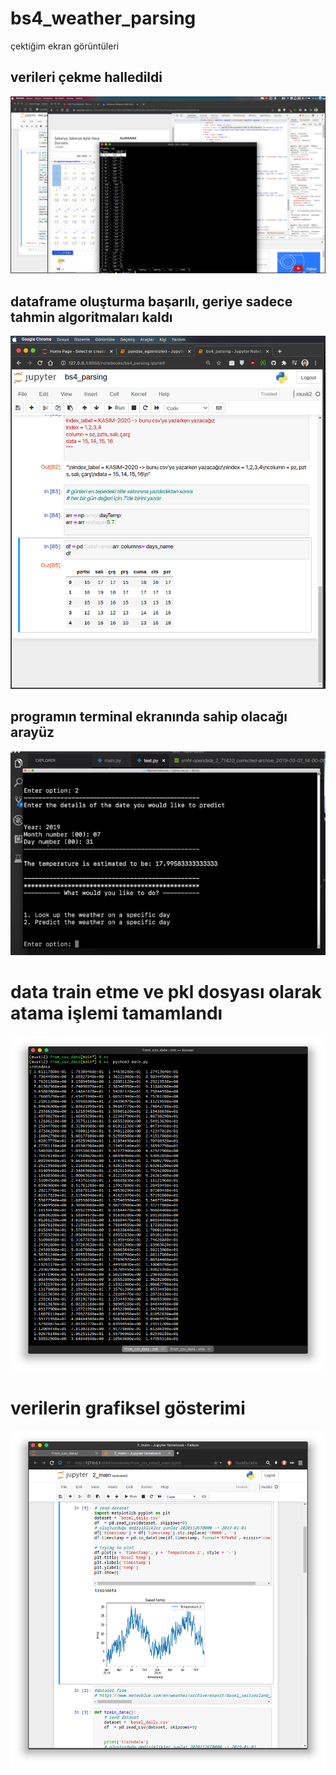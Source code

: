 # bs4_weather_parsing

çektiğim ekran görüntüleri

## verileri çekme halledildi
<img src="img/1.png"/>



## dataframe oluşturma başarılı, geriye sadece tahmin algoritmaları kaldı
<img src='img/2.png'/>




## programın terminal ekranında sahip olacağı arayüz
<img src="img/3.png"/>



# data train etme ve pkl dosyası olarak atama işlemi tamamlandı
<img src="img/4.png"/>



# verilerin grafiksel gösterimi
<img src="img/5.png"/>
